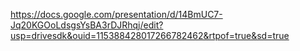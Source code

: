 https://docs.google.com/presentation/d/14BmUC7-Jq20KGOoLdsgsYsBA3rDJRhqj/edit?usp=drivesdk&ouid=115388428017266782462&rtpof=true&sd=true
